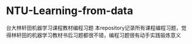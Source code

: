 # NTU-Learning-from-data
台大林轩田机器学习课程教材编程习题
本repository记录所有课程编程习题，觉得林轩田的机器学习教材书后习题都很不错，编程习题很有动手实践锻炼意义
